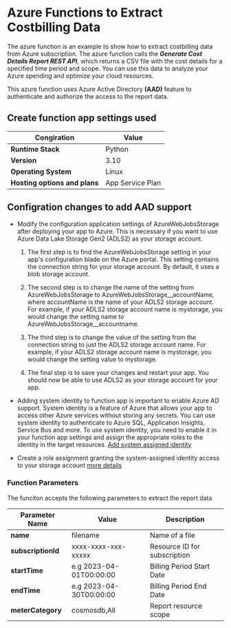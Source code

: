 # Azure Functions to Extract Costbilling Data

The azure function is an example to show how to extract costbilling data from Azure subscription. The azure function calls the ***Generate Cost Details Report REST API***, which returns a CSV file with the cost details for a specified time period and scope. You can use this data to analyze your Azure spending and optimize your cloud resources.

This azure function uses Azure Active Directory **(AAD)** feature to authenticate and authorize the access to the report data.


## Create function app settings used 

| **Congiration** | **Value** |
| ---------- | -------- |
| **Runtime Stack** | Python |
| **Version** | 3.10 |
| **Operating System** | Linux |
| **Hosting options and plans** | App Service Plan |




## Configration changes to add AAD support

- Modify the configuration application settings of AzureWebJobsStorage after deploying your app to Azure. This is necessary if you want to use Azure Data Lake Storage Gen2 (ADLS2) as your storage account.

  1. The first step is to find the AzureWebJobsStorage setting in your app's configuration blade on the Azure portal. This setting contains the connection string for your storage account. By default, it uses a blob storage account.

  2. The second step is to change the name of the setting from AzureWebJobsStorage to AzureWebJobsStorage__accountName, where accountName is the name of your ADLS2 storage account. For example, if your ADLS2 storage account name is mystorage, you would change the setting name to AzureWebJobsStorage__accountname.

  3. The third step is to change the value of the setting from the connection string to just the ADLS2 storage account name. For example, if your ADLS2 storage account name is mystorage, you would change the setting value to mystorage.

  4. The final step is to save your changes and restart your app. You should now be able to use ADLS2 as your storage account for your app.

- Adding system identity to function app is important to enable Azure AD support. System identity is a feature of Azure that allows your app to access other Azure services without storing any secrets. You can use system identity to authenticate to Azure SQL, Application Insights, Service Bus and more. To use system identity, you need to enable it in your function app settings and assign the appropriate roles to the identity in the target resources.  [Add system assigned identity]( https://learn.microsoft.com/EN-us/azure/app-service/overview-managed-identity?toc=%2Fazure%2Fazure-functions%2Ftoc.json&tabs=portal%2Chttp#add-a-system-assigned-identity)

- Create a role assignment granting the system-assigned identity access to your storage account [more details]( https://learn.microsoft.com/EN-us/azure/azure-functions/functions-identity-based-connections-tutorial#grant-the-system-assigned-identity-access-to-the-storage-account)

### Function Parameters 
The funciton accepts the following parameters to extract the report data

| **Parameter Name** | **Value** | **Description** |
| ---------- | -------- | -------|
| **name** | filename |Name of a file|
| **subscriptionId** | xxxx-xxxx-xxx-xxxxx |Resource ID for subscription | 
| **startTime** | e.g 2023-04-01T00:00:00 |  Billing Period Start Date|
| **endTime** |  e.g 2023-04-30T00:00:00 |  Billing Period End Date|
| **meterCategory** | cosmosdb,All |Report resource scope|
